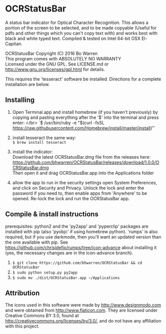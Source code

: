 # OCRStatusBar

A status bar indicator for Optical Character Recognition.  This allows a portion of the screen to be selected, and to be made copyable (Useful for pdfs and other things which you can't copy text with) and works best with black and white typed text. Compiled & tested on Intel 64-bit OSX El-Capitan.

OCRStatusBar  Copyright (C) 2016  Bo Warren </br>
This program comes with ABSOLUTELY NO WARRANTY </br>
Licensed under the GNU GPL. See LICENSE.md or http://www.gnu.org/licenses/gpl.html for details.

This requires the 'tesseract' software be installed.  Directions for a complete installation are below.

## Installing

1) Open Terminal.app and install homebrew (if you haven't previously) by copying and pasting everything after the '$' into the terminal and press enter: </br>
`$ /usr/bin/ruby -e "$(curl -fsSL https://raw.githubusercontent.com/Homebrew/install/master/install)"`

2) install tesseract the same way: </br>
`$ brew install tesseract`

3) install the indicator: </br>
Download the latest OCRStatusBar.dmg file from the releases here:
https://github.com/bhwarren/OCRStatusBar/releases/download/1.0.0/OCRStatusBar.dmg </br>
Then open it and drag OCRStatusBar.app into the Applications folder

4) allow the app to run in the security settings
open System Preferences, and click on Security and Privacy.  Unlock the lock and enter the password if you need to, then enable apps from 'Anywhere' to be opened.  Re-lock the lock and run the OCRStatusBar app.

## Compile & install instructions
prerequisites: python2 and the 'py2app' and 'pyperclip' packages are installed with pip (also 'pyobjc' if using homebrew python). 'rumps' is also required, but if you use darkmode, then you'll want an updated version than the one available with pip. See https://github.com/chrisidefix/rumps/tree/icon-advance about installing it (yes, the necessary changes are in the icon-advance branch).

1) `$ git clone https://github.com/bhwarren/OCRStatusBar && cd OCRStatusBar` </br>
2) `$ sudo python setup.py py2app` </br>
3) `$ sudo mv ./dist/OCRStatusBar.app ~/Applications`

## Attribution

The icons used in this software were made by http://www.designmodo.com and were obtained from http://www.flaticon.com. They are licensed under Creative Commons BY 3.0, found at http://creativecommons.org/licenses/by/3.0/, and do not have any affiliation with this project.
